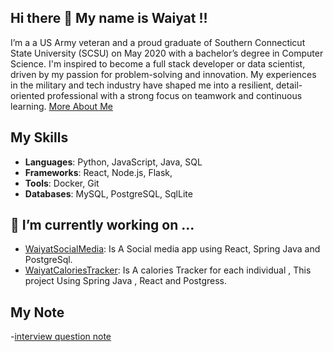 ## Hi there 👋 My name is Waiyat !!

I’m a a US Army veteran and a proud graduate of Southern Connecticut State University (SCSU) on May 2020 with a bachelor’s degree in Computer Science. 
I'm inspired to become a full stack developer or data scientist, driven by my passion for problem-solving and innovation. 
My experiences in the military and tech industry have shaped me into a resilient, detail-oriented professional with a strong focus on teamwork and continuous learning.
[More About Me](https://waiyathamdani.github.io/index.html)


## My Skills
- **Languages**: Python, JavaScript, Java, SQL
- **Frameworks**: React, Node.js, Flask,
- **Tools**: Docker, Git
- **Databases**: MySQL, PostgreSQL, SqlLite


## 🔭 I’m currently working on ...
- [WaiyatSocialMedia](https://github.com/WaiyatHamdani/WaiyatSocialMedia): Is A Social media app using React, Spring Java and PostgreSql.
- [WaiyatCaloriesTracker](https://github.com/WaiyatHamdani/WaiyatCalorieTracker): Is A calories Tracker for each individual , This project Using Spring Java , React and Postgress.

## My Note
-[interview question note](Note\InterviewQuestion\InterviewQuestion.md)
  
<!--
**WaiyatHamdani/WaiyatHamdani** is a ✨ _special_ ✨ repository because its `README.md` (this file) appears on your GitHub profile.


- 🌱 I’m currently learning ...
- 👯 I’m looking to collaborate on ...
- 🤔 I’m looking for help with ...
- 💬 Ask me about ...
- 📫 How to reach me: ...
- 😄 Pronouns: ...
- ⚡ Fun fact: ...
-->
